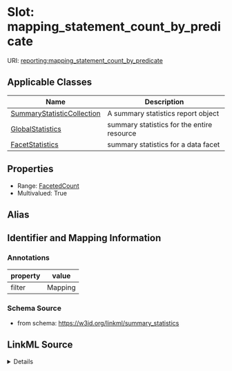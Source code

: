 # Slot: mapping_statement_count_by_predicate

URI: [reporting:mapping_statement_count_by_predicate](https://w3id.org/linkml/reportmapping_statement_count_by_predicate)



<!-- no inheritance hierarchy -->




## Applicable Classes

| Name | Description |
| --- | --- |
[SummaryStatisticCollection](SummaryStatisticCollection.md) | A summary statistics report object
[GlobalStatistics](GlobalStatistics.md) | summary statistics for the entire resource
[FacetStatistics](FacetStatistics.md) | summary statistics for a data facet






## Properties

* Range: [FacetedCount](FacetedCount.md)
* Multivalued: True







## Alias




## Identifier and Mapping Information





### Annotations

| property | value |
| --- | --- |
| filter | Mapping || facet | Predicate |



### Schema Source


* from schema: https://w3id.org/linkml/summary_statistics




## LinkML Source

<details>
```yaml
name: mapping_statement_count_by_predicate
annotations:
  filter:
    tag: filter
    value: Mapping
  facet:
    tag: facet
    value: Predicate
from_schema: https://w3id.org/linkml/summary_statistics
rank: 1000
multivalued: true
alias: mapping_statement_count_by_predicate
owner: SummaryStatisticCollection
domain_of:
- SummaryStatisticCollection
slot_group: metadata_statistic_group
range: FacetedCount
inlined: true

```
</details>